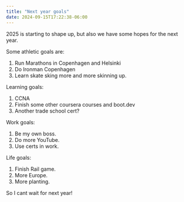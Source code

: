 ```yaml
---
title: "Next year goals"
date: 2024-09-15T17:22:38-06:00
---
```


2025 is starting to shape up, but also we have some hopes for the next year.  

Some athletic goals are:

1. Run Marathons in Copenhagen and Helsinki
2. Do Ironman Copenhagen
3. Learn skate sking more and more skinning up.

Learning goals:

1. CCNA
2. Finish some other coursera courses and boot.dev
3. Another trade school cert?

Work goals:

1. Be my own boss.
2. Do more YouTube.
3. Use certs in work.

Life goals: 

1. Finish Rail game.
2. More Europe. 
3. More planting.

So I cant wait for next year! 
